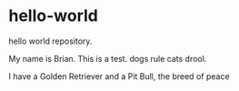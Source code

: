 # hello-world
hello world repository. 

My name is Brian. This is a test. dogs rule cats drool.

I have a Golden Retriever and a Pit Bull, the breed of peace
